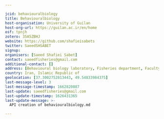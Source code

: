 ```yaml
---

jcid: behaviouralbiology
title: Behaviouralbiology
host-organisation: University of Guilan
host-org-url: https://guilan.ac.ir/en/home
osf: tpnjh
zotero: 35A5ZBHJ
website: https://github.com/shafieisabets
twitter: SaeedSHSABET
signup: 
organisers: [Saeed Shafiei Sabet]
contact: saeedfisheries@gmail.com
additional-contact: []
address: [Behavioural biology laboratory, Fisheries department, Faculty of natural resources, University of Guilan, Sowmeh Sara, Iran]
country: Iran, Islamic Republic of
geolocation: [37.3002752813443, 49.54833984375]
last-message-level: 3
last-message-timestamp: 1662820887
last-update: saeedfisheries@gmail.com
last-update-timestamp: 1626431365
last-update-message: >-
  API creation of behaviouralbiology.md

---
```



